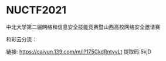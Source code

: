 # NUCTF2021
中北大学第二届网络和信息安全技能竞赛暨山西高校网络安全邀请赛

和彩云分流：

链接: https://caiyun.139.com/m/i?175CkdRntyvLt  提取码:5kjD
